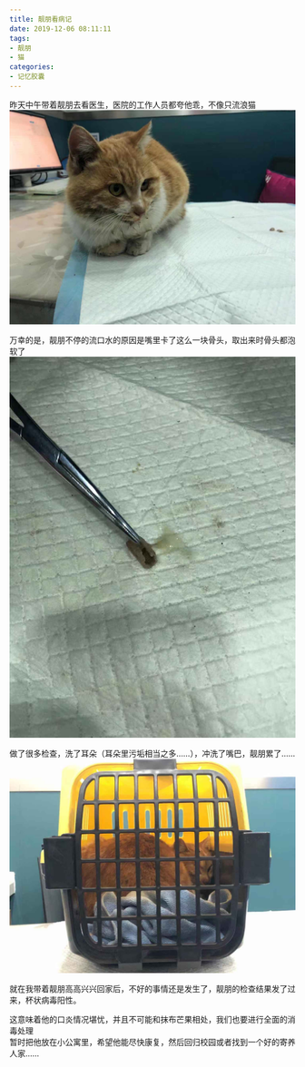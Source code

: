 ```yaml
---
title: 靓朋看病记
date: 2019-12-06 08:11:11
tags:
- 靓朋
- 猫
categories:
- 记忆胶囊
---
```

昨天中午带着靓朋去看医生，医院的工作人员都夸他乖，不像只流浪猫
![l1](https://raw.githubusercontent.com/placenameday/mypic/master/20191206084633.png)
<!-- more -->
万幸的是，靓朋不停的流口水的原因是嘴里卡了这么一块骨头，取出来时骨头都泡软了
![l2](https://raw.githubusercontent.com/placenameday/mypic/master/20191206091139.png)

做了很多检查，洗了耳朵（耳朵里污垢相当之多……），冲洗了嘴巴，靓朋累了……
![](https://raw.githubusercontent.com/placenameday/mypic/master/20191206091333.png)

就在我带着靓朋高高兴兴回家后，不好的事情还是发生了，靓朋的检查结果发了过来，杯状病毒阳性。  
   
这意味着他的口炎情况堪忧，并且不可能和抹布芒果相处，我们也要进行全面的消毒处理   
暂时把他放在小公寓里，希望他能尽快康复，然后回归校园或者找到一个好的寄养人家……